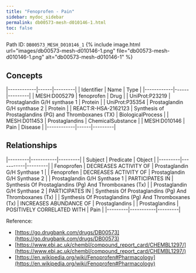```yaml
---
title: "Fenoprofen - Pain"
sidebar: mydoc_sidebar
permalink: db00573-mesh-d010146-1.html
toc: false 
---
```



Path ID: `DB00573_MESH_D010146_1`
{% include image.html url="images/db00573-mesh-d010146-1.png" file="db00573-mesh-d010146-1.png" alt="db00573-mesh-d010146-1" %}

## Concepts

|------------|------|---------|
| Identifier | Name | Type    |
|------------|------|---------|
| MESH:D005279 | fenoprofen | Drug |
| UniProt:P23219 | Prostaglandin G/H synthase 1 | Protein |
| UniProt:P35354 | Prostaglandin G/H synthase 2 | Protein |
| REACT:R-HSA-2162123 | Synthesis of Prostaglandins (PG) and Thromboxanes (TX) | BiologicalProcess |
| MESH:D011453 | Prostaglandins | ChemicalSubstance |
| MESH:D010146 | Pain | Disease |
|------------|------|---------|

## Relationships

|---------|-----------|---------|
| Subject | Predicate | Object  |
|---------|-----------|---------|
| Fenoprofen | DECREASES ACTIVITY OF | Prostaglandin G/H Synthase 1 |
| Fenoprofen | DECREASES ACTIVITY OF | Prostaglandin G/H Synthase 2 |
| Prostaglandin G/H Synthase 1 | PARTICIPATES IN | Synthesis Of Prostaglandins (Pg) And Thromboxanes (Tx) |
| Prostaglandin G/H Synthase 2 | PARTICIPATES IN | Synthesis Of Prostaglandins (Pg) And Thromboxanes (Tx) |
| Synthesis Of Prostaglandins (Pg) And Thromboxanes (Tx) | INCREASES ABUNDANCE OF | Prostaglandins |
| Prostaglandins | POSITIVELY CORRELATED WITH | Pain |
|---------|-----------|---------|

Reference: 
  - [https://go.drugbank.com/drugs/DB00573](https://go.drugbank.com/drugs/DB00573)
  - [https://www.ebi.ac.uk/chembl/compound_report_card/CHEMBL1297/](https://www.ebi.ac.uk/chembl/compound_report_card/CHEMBL1297/)
  - [https://en.wikipedia.org/wiki/Fenoprofen#Pharmacology](https://en.wikipedia.org/wiki/Fenoprofen#Pharmacology)
